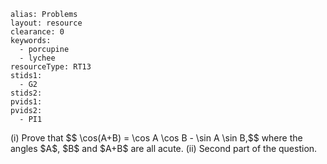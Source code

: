 ````
alias: Problems
layout: resource
clearance: 0
keywords:
  - porcupine
  - lychee
resourceType: RT13
stids1:
  - G2
stids2:
pvids1:
pvids2:
  - PI1

````

<div source="CambAss" paper="UCLES Maths" year="1951" question="6">
(i) Prove that
$$ \cos(A+B) = \cos A \cos B - \sin A \sin B,$$
where the angles $A$, $B$ and $A+B$ are all acute.
(ii) Second part of the question.
</div>